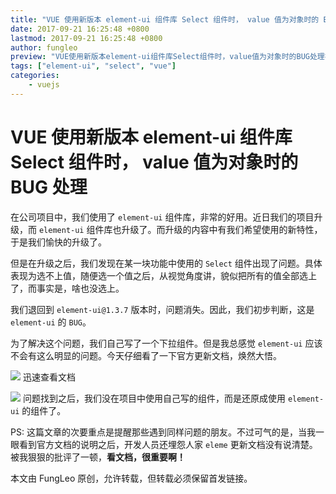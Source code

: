 ```yaml
---
title: "VUE 使用新版本 element-ui 组件库 Select 组件时， value 值为对象时的 BUG 处理"
date: 2017-09-21 16:25:48 +0800
lastmod: 2017-09-21 16:25:48 +0800
author: fungleo
preview: "VUE使用新版本element-ui组件库Select组件时，value值为对象时的BUG处理在公司项目中，我们使用了element-ui组件库，非常的好用。近日我们的项目升级，而element-ui组件库也升级了。而升级的内容中有我们希望使用的新特性，于是我们愉快的升级了。但是在升级之后，我们发现在某一块功能中使用的Select组件出现了问题。具体表现为选不上值，随便"
tags: ["element-ui", "select", "vue"]
categories:
    - vuejs
---
```


# VUE 使用新版本 element-ui 组件库 Select 组件时， value 值为对象时的 BUG 处理

在公司项目中，我们使用了 `element-ui` 组件库，非常的好用。近日我们的项目升级，而 `element-ui` 组件库也升级了。而升级的内容中有我们希望使用的新特性，于是我们愉快的升级了。

但是在升级之后，我们发现在某一块功能中使用的 `Select` 组件出现了问题。具体表现为选不上值，随便选一个值之后，从视觉角度讲，貌似把所有的值全部选上了，而事实是，啥也没选上。

我们退回到 `element-ui@1.3.7` 版本时，问题消失。因此，我们初步判断，这是 `element-ui` 的 `BUG`。

为了解决这个问题，我们自己写了一个下拉组件。但是我总感觉 `element-ui` 应该不会有这么明显的问题。今天仔细看了一下官方更新文档，焕然大悟。

![](https://raw.githubusercontent.com/fengcms/articles/master/image/14/08ed2ae9a0d0ece26f625bc5eb68a2.png)
迅速查看文档

![](https://raw.githubusercontent.com/fengcms/articles/master/image/5f/ef4ad6455dd9612253c37107726951.png)
问题找到之后，我们没在项目中使用自己写的组件，而是还原成使用 `element-ui` 的组件了。

PS: 这篇文章的次要重点是提醒那些遇到同样问题的朋友。不过可气的是，当我一眼看到官方文档的说明之后，开发人员还埋怨人家 `eleme` 更新文档没有说清楚。被我狠狠的批评了一顿，**看文档，很重要啊！**

本文由 FungLeo 原创，允许转载，但转载必须保留首发链接。


